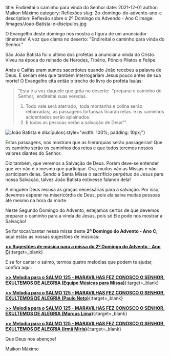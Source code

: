 title: Endireitai o caminho para vinda do Senhor
date: 2021-12-01
author: Maikon Máximo
category: Reflexões
slug: 2o-domingo-do-advento-ano-c
description: Reflexão sobre o 2º Domingo do Advendo - Ano C
image: /images/Joao-Batista-e-discipulos.jpg

O Evangelho deste domingo nos mostra a figura de um anunciador itinerante! A voz que clama no deserto:
"Endireitai o caminho para vinda do Senhor."

São João Batista foi o último dos profetas a anunciar a vinda do Cristo.
Viveu na época do reinado de Herodes, Tibério, Pôncio Pilatos e Felipe.

Anás e Caifás eram sumos sacerdotes quando João recebeu a palavra de Deus.
E seriam eles que também interrogaríam Jesus pouco antes de sua morte! 
O Evangelho cita então o trecho do livro do profeta Isaías:

>"Esta é a voz daquele que grita no deserto: 
>"preparai o caminho do Senhor, 
endireitai suas veredas. 
>1. Todo vale será aterrado, 
toda montanha e colina serão rebaixadas; 
as passagens tortuosas ficarão retas 
e os caminhos acidentados serão aplainados.
>6. E todas as pessoas verão a salvação de Deus"". 

![João Batista e discípulos](https://blog.musicasparamissa.com.br/images/Joao-Batista-e-discipulos.jpg){:style="width: 100%; padding: 10px;"}

Estas passagens, nos mostram que as hierarquias serão passageiras!
Que os caminho serão os caminhos dos retos e que todos teremos nossos valores diantes do Senhor.

Diz também, que veremos a Salvação de Deus. Porém deve-se entender que ver não é o mesmo que participar.
Ora, muitos vão as Missas e não participam delas.
Sendo a Santa Missa o sacrifício perpétuo de Jesus para nossa Salvação, talvez João Batista estivesse falando dela! 

A ninguém Deus recusa as graças necessárias para a salvação.
Por isso, devemos esperar na misericórdia de Deus, pois ela salva muitas pessoas até mesmo na hora da morte.

Neste Segundo Domingo do Advento, estejamos certos de que devemos preparar o caminho para a vinda de Jesus,
pois só Ele pode nos mostrar a Salvação!

Se for tocar/cantar nessa missa deste **2º Domingo do Advento - Ano C**,
aqui estão as nossas sugestões de músicas:

[**>> Sugestões de música para a missa do 2º Domingo do Advento - Ano C**](https://musicasparamissa.com.br/sugestoes-para/2o-domingo-do-advento-ano-c/){:target=\_blank}

E se for cantar o salmo, termos quatro melodias que podem te ajudar, confira aqui:

[**>> Melodia para o SALMO 125 - MARAVILHAS FEZ CONOSCO O SENHOR, EXULTEMOS DE ALEGRIA (Equipe Músicas para Missa)**](https://musicasparamissa.com.br/musica/salmo-125-maravilhas-fez-conosco-o-senhor-exultemos-de-alegria/){:target=\_blank}

[**>> Melodia para o SALMO 125 - MARAVILHAS FEZ CONOSCO O SENHOR, EXULTEMOS DE ALEGRIA (Paulo Neto)**](https://musicasparamissa.com.br/musica/salmo-125-maravilhas-fez-conosco-o-senhor-exultemos-de-alegriapaulo-neto/){:target=\_blank}

[**>> Melodia para o SALMO 125 - MARAVILHAS FEZ CONOSCO O SENHOR, EXULTEMOS DE ALEGRIA (Marcus Lima)**](https://musicasparamissa.com.br/musica/salmo-125-maravilhas-fez-conosco-o-senhor-marcus-lima/){:target=\_blank}

[**>> Melodia para o SALMO 125 - MARAVILHAS FEZ CONOSCO O SENHOR, EXULTEMOS DE ALEGRIA (Irmã Miria)**](https://musicasparamissa.com.br/musica/salmo-125-126-maravilhas-fez-conosco-o-senhor-ir-miria/){:target=\_blank}

Que Deus nos abençoe!

Maikon Máximo

